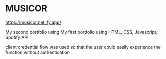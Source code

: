 # MUSICOR

https://musicor.netlify.app/

My second portfolio using My first portfolio using HTML, CSS, Javascript, Spotify API

client credential flow was used so that the user could easily experience the function without authentication
